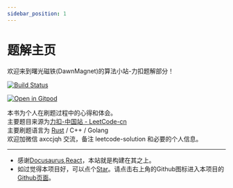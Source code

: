 ```yaml
---
sidebar_position: 1
---
```


# 题解主页

欢迎来到曙光磁铁(DawnMagnet)的算法小站-力扣题解部分！


[![Build Status](https://app.travis-ci.com/DawnMagnet/algorithm-station.svg?branch=master)](https://app.travis-ci.com/DawnMagnet/algorithm-station)

[![Open in Gitpod](https://gitpod.io/button/open-in-gitpod.svg)](https://gitpod.io/#https://github.com/DawnMagnet/algorithm-station)

本书为个人在刷题过程中的心得和体会。  
主要题目来源为[力扣-中国站 - LeetCode-cn](https://www.leetcode-cn.com)  
主要刷题语言为 [Rust](https://www.rust-lang.org/) / C++ / Golang  
欢迎加微信 axccjqh 交流，备注 leetcode-solution 和必要的个人信息。

---

[//]: # (- TIPS:本站题解已经按照时间倒序排序，且包含模糊搜索功能。)
- 感谢[Docusaurus](https://docusaurus.io/),[React](https://reactjs.org/)，本站就是构建在其之上。
- 如过觉得本项目好，可以点个[Star](https://github.com/DawnMagnet/algorithm-station)。请点击右上角的Github图标进入本项目的[Github页面](https://github.com/DawnMagnet/algorithm-station)。
